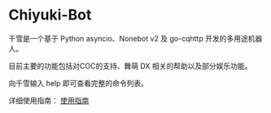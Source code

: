 # Chiyuki-Bot

千雪是一个基于 Python asyncio、Nonebot v2 及 go-cqhttp 开发的多用途机器人。

目前主要的功能包括对COC的支持、舞萌 DX 相关的帮助以及部分娱乐功能。

向千雪输入 help 即可查看完整的命令列表。

详细使用指南：
[使用指南](https://github.com/Diving-Fish/Chiyuki-Bot/wiki/%E5%8D%83%E9%9B%AA%E9%85%B1%EF%BC%88Chiyuki-Bot%EF%BC%89%E4%BD%BF%E7%94%A8%E6%8C%87%E5%8D%97)